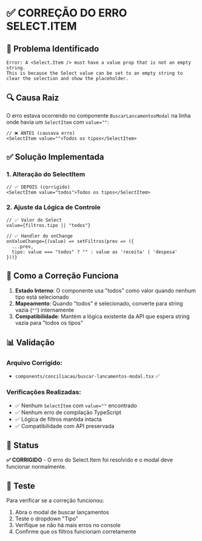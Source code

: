 # ✅ CORREÇÃO DO ERRO SELECT.ITEM

## 🚨 Problema Identificado
```
Error: A <Select.Item /> must have a value prop that is not an empty string. 
This is because the Select value can be set to an empty string to clear the selection and show the placeholder.
```

## 🔍 Causa Raiz
O erro estava ocorrendo no componente `BuscarLancamentosModal` na linha onde havia um `SelectItem` com `value=""`:

```tsx
// ❌ ANTES (causava erro)
<SelectItem value="">Todos os tipos</SelectItem>
```

## ✅ Solução Implementada

### 1. Alteração do SelectItem
```tsx
// ✅ DEPOIS (corrigido)
<SelectItem value="todos">Todos os tipos</SelectItem>
```

### 2. Ajuste da Lógica de Controle
```tsx
// ✅ Valor do Select
value={filtros.tipo || "todos"} 

// ✅ Handler do onChange
onValueChange={(value) => setFiltros(prev => ({ 
  ...prev, 
  tipo: value === "todos" ? "" : value as 'receita' | 'despesa' 
}))}
```

## 🎯 Como a Correção Funciona

1. **Estado Interno**: O componente usa "todos" como valor quando nenhum tipo está selecionado
2. **Mapeamento**: Quando "todos" é selecionado, converte para string vazia (`""`) internamente
3. **Compatibilidade**: Mantém a lógica existente da API que espera string vazia para "todos os tipos"

## 📊 Validação

### Arquivo Corrigido:
- `components/conciliacao/buscar-lancamentos-modal.tsx` ✅

### Verificações Realizadas:
- ✅ Nenhum `SelectItem` com `value=""` encontrado
- ✅ Nenhum erro de compilação TypeScript
- ✅ Lógica de filtros mantida intacta
- ✅ Compatibilidade com API preservada

## 🚀 Status
**✅ CORRIGIDO** - O erro do Select.Item foi resolvido e o modal deve funcionar normalmente.

## 🧪 Teste
Para verificar se a correção funcionou:
1. Abra o modal de buscar lançamentos
2. Teste o dropdown "Tipo"
3. Verifique se não há mais erros no console
4. Confirme que os filtros funcionam corretamente
